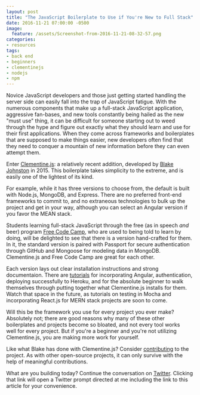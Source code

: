 ```yaml
---
layout: post
title: "The JavaScript Boilerplate to Use if You're New to Full Stack"
date: 2016-11-21 07:00:00 -0500
image:
  feature: /assets/Screenshot-from-2016-11-21-08-32-57.png
categories:
- resources
tags:
- back end
- beginners
- clementinejs
- nodejs
- npm
---
```

Novice JavaScript developers and those just getting started handling the server side can easily fall into the trap of JavaScript fatigue. With the numerous components that make up a full-stack JavaScript application, aggressive fan-bases, and new tools constantly being hailed as the new "must use" thing, it can be difficult for someone starting out to weed through the hype and figure out exactly what they should learn and use for their first applications.<!--more--> When they come across frameworks and boilerplates that are supposed to make things easier, new developers often find that they need to conquer a mountain of new information before they can even attempt them.

Enter [Clementine.js](http://www.clementinejs.com): a relatively recent addition, developed by [Blake Johnston](http://twitter.com/johnstonbl01) in 2015. This boilerplate takes simplicity to the extreme, and is easily one of the lightest of its kind.

For example, while it has three versions to choose from, the default is built with Node.js, MongoDB, and Express. There are no preferred front-end frameworks to commit to, and no extraneous technologies to bulk up the project and get in your way, although you can select an Angular version if you favor the MEAN stack.

Students learning full-stack JavaScript through the free (as in speech *and* beer) program [Free Code Camp](http://www.freecodecamp.com/), who are used to being told to learn by doing, will be delighted to see that there is a version hand-crafted for them. In it, the standard version is paired with Passport for secure authentication through GitHub and Mongoose for modeling data in MongoDB. Clementine.js and Free Code Camp are great for each other.

Each version lays out clear installation instructions and strong documentaion. There are [tutorials](http://www.clementinejs.com/tutorials/tutorials.html) for incorporating Angular, authentication, deploying successfully to Heroku, and for the absolute beginner to walk themselves through putting together what Clementine.js installs for them. Watch that space in the future, as tutorials on testing in Mocha and incorporating React.js for MERN stack projects are soon to come.

Will this be the framework you use for every project you ever make? Absolutely not; there are good reasons why many of these other boilerplates and projects become so bloated, and not every tool works well for every project. But if you're a beginner and you're not utilizing Clementine.js, you are making more work for yourself.

Like what Blake has done with Clementine.js? Consider [contributing](http://www.clementinejs.com/developers/contributing.html) to the project. As with other open-source projects, it can only survive with the help of meaningful contributions.

What are you building today? Continue the conversation on [Twitter](https://twitter.com/intent/tweet?text=%40chznbaum&url=http%3A%2F%2Fmernmom.com%2F2016%2F11%2F21%2Fthe-javascript-boilerplate-to-use-if-youre-new-to-full-stack.html). Clicking that link will open a Twitter prompt directed at me including the link to this article for your convenience.